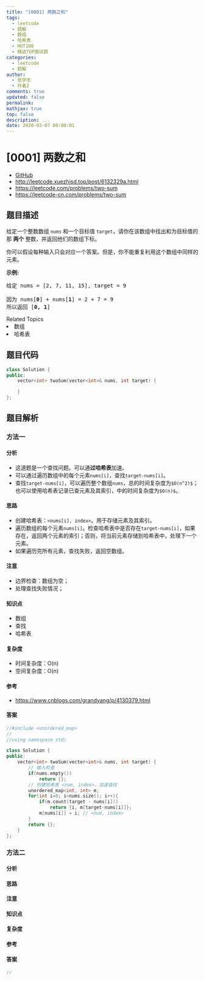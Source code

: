 ```yaml
---
title: "[0001] 两数之和"
tags:
  - leetcode
  - 题解
  - 数组
  - 哈希表
  - HOT100
  - 精选TOP面试题
categories:
  - leetcode
  - 题解
author:
  - 张学志
  - 作者2
comments: true
updated: false
permalink:
mathjax: true
top: false
description: ...
date: 2020-03-07 00:00:01
---
```



# [0001] 两数之和
* [GitHub](https://github.com/algoboy101/LeetCodeCrowdsource/tree/master/_posts/QA/%5B0001%5D%20%E4%B8%A4%E6%95%B0%E4%B9%8B%E5%92%8C.md)
* http://leetcode.xuezhisd.top/post/6132329a.html
* https://leetcode.com/problems/two-sum
* https://leetcode-cn.com/problems/two-sum


## 题目描述

<p>给定一个整数数组 <code>nums</code>&nbsp;和一个目标值 <code>target</code>，请你在该数组中找出和为目标值的那&nbsp;<strong>两个</strong>&nbsp;整数，并返回他们的数组下标。</p>

<p>你可以假设每种输入只会对应一个答案。但是，你不能重复利用这个数组中同样的元素。</p>

<p><strong>示例:</strong></p>

<pre>给定 nums = [2, 7, 11, 15], target = 9

因为 nums[<strong>0</strong>] + nums[<strong>1</strong>] = 2 + 7 = 9
所以返回 [<strong>0, 1</strong>]
</pre>
<div><div>Related Topics</div><div><li>数组</li><li>哈希表</li></div></div>


## 题目代码

```cpp
class Solution {
public:
    vector<int> twoSum(vector<int>& nums, int target) {

    }
};
```


## 题目解析


### 方法一

#### 分析

* 这道题是一个查找问题。可以通**过哈希表**加速。
* 可以通过遍历数组中的每个元素`nums[i]`，查找`target-nums[i]`。
* 查找`target-nums[i]`，可以遍历整个数组`nums`，总的时间复杂度为`$O(n^2)$`；也可以使用哈希表记录已查元素及其索引，中的时间复杂度为`$O(n)$`。

#### 思路

* 创建哈希表：`<nums[i], index>`。用于存储元素及其索引。
* 遍历数组的每个元素`nums[i]`。检查哈希表中是否存在`target-nums[i]`，如果存在，返回两个元素的索引；否则，将当前元素存储到哈希表中，处理下一个元素。
* 如果遍历完所有元素，查找失败，返回空数组。

#### 注意

* 边界检查：数组为空；
* 处理查找失败情况；

#### 知识点

* 数组
* 查找
* 哈希表

#### 复杂度

* 时间复杂度：O(n)
* 空间复杂度：O(n)

#### 参考
* https://www.cnblogs.com/grandyang/p/4130379.html

#### 答案

```cpp
//#include <unordered_map>
//
//using namespace std;

class Solution {
public:
    vector<int> twoSum(vector<int>& nums, int target) {
        // 输入检查
        if(nums.empty())
            return {};
        // 创建哈希表 <num, index>，加速查找
        unordered_map<int, int> m;
        for(int i=0; i<nums.size(); i++){
            if(m.count(target - nums[i]))
                return {i, m[target-nums[i]]};
            m[nums[i]] = i; // <num, index>
        }
        return {};
    }
};
```


### 方法二

#### 分析

#### 思路

#### 注意

#### 知识点

#### 复杂度

#### 参考

#### 答案

```cpp
//
```


